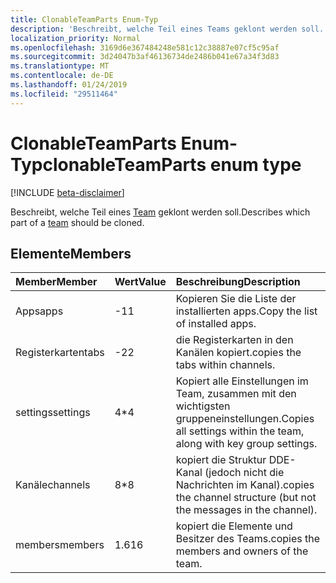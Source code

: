 ```yaml
---
title: ClonableTeamParts Enum-Typ
description: 'Beschreibt, welche Teil eines Teams geklont werden soll. '
localization_priority: Normal
ms.openlocfilehash: 3169d6e367484248e581c12c38887e07cf5c95af
ms.sourcegitcommit: 3d24047b3af46136734de2486b041e67a34f3d83
ms.translationtype: MT
ms.contentlocale: de-DE
ms.lasthandoff: 01/24/2019
ms.locfileid: "29511464"
---
```

# <a name="clonableteamparts-enum-type"></a><span data-ttu-id="08f36-103">ClonableTeamParts Enum-Typ</span><span class="sxs-lookup"><span data-stu-id="08f36-103">clonableTeamParts enum type</span></span>

[!INCLUDE [beta-disclaimer](../../includes/beta-disclaimer.md)]

<span data-ttu-id="08f36-104">Beschreibt, welche Teil eines [Team](../resources/team.md) geklont werden soll.</span><span class="sxs-lookup"><span data-stu-id="08f36-104">Describes which part of a [team](../resources/team.md) should be cloned.</span></span> 

## <a name="members"></a><span data-ttu-id="08f36-105">Elemente</span><span class="sxs-lookup"><span data-stu-id="08f36-105">Members</span></span>

| <span data-ttu-id="08f36-106">Member</span><span class="sxs-lookup"><span data-stu-id="08f36-106">Member</span></span> | <span data-ttu-id="08f36-107">Wert</span><span class="sxs-lookup"><span data-stu-id="08f36-107">Value</span></span>| <span data-ttu-id="08f36-108">Beschreibung</span><span class="sxs-lookup"><span data-stu-id="08f36-108">Description</span></span> |
|:---------------|:--------|:----------|
|<span data-ttu-id="08f36-109">Apps</span><span class="sxs-lookup"><span data-stu-id="08f36-109">apps</span></span>|<span data-ttu-id="08f36-110">-1</span><span class="sxs-lookup"><span data-stu-id="08f36-110">1</span></span>|<span data-ttu-id="08f36-111">Kopieren Sie die Liste der installierten apps.</span><span class="sxs-lookup"><span data-stu-id="08f36-111">Copy the list of installed apps.</span></span>|
|<span data-ttu-id="08f36-112">Registerkarten</span><span class="sxs-lookup"><span data-stu-id="08f36-112">tabs</span></span>|<span data-ttu-id="08f36-113">-2</span><span class="sxs-lookup"><span data-stu-id="08f36-113">2</span></span>|<span data-ttu-id="08f36-114">die Registerkarten in den Kanälen kopiert.</span><span class="sxs-lookup"><span data-stu-id="08f36-114">copies the tabs within channels.</span></span>|
|<span data-ttu-id="08f36-115">settings</span><span class="sxs-lookup"><span data-stu-id="08f36-115">settings</span></span>|<span data-ttu-id="08f36-116">4\*</span><span class="sxs-lookup"><span data-stu-id="08f36-116">4</span></span>|<span data-ttu-id="08f36-117">Kopiert alle Einstellungen im Team, zusammen mit den wichtigsten gruppeneinstellungen.</span><span class="sxs-lookup"><span data-stu-id="08f36-117">Copies all settings within the team, along with key group settings.</span></span>|
|<span data-ttu-id="08f36-118">Kanäle</span><span class="sxs-lookup"><span data-stu-id="08f36-118">channels</span></span>|<span data-ttu-id="08f36-119">8\*</span><span class="sxs-lookup"><span data-stu-id="08f36-119">8</span></span>|<span data-ttu-id="08f36-120">kopiert die Struktur DDE-Kanal (jedoch nicht die Nachrichten im Kanal).</span><span class="sxs-lookup"><span data-stu-id="08f36-120">copies the channel structure (but not the messages in the channel).</span></span>|
|<span data-ttu-id="08f36-121">members</span><span class="sxs-lookup"><span data-stu-id="08f36-121">members</span></span>|<span data-ttu-id="08f36-122">1.6</span><span class="sxs-lookup"><span data-stu-id="08f36-122">16</span></span>|<span data-ttu-id="08f36-123">kopiert die Elemente und Besitzer des Teams.</span><span class="sxs-lookup"><span data-stu-id="08f36-123">copies the members and owners of the team.</span></span>|
<!--
{
  "type": "#page.annotation",
  "suppressions": [
    "Error: /api-reference/beta/resources/clonableteamparts.md:\r\n      Exception processing links.\r\n    System.ArgumentException: Link Definition was null. Link text: !INCLUDE [beta-disclaimer](../../includes/beta-disclaimer.md)\r\n      at ApiDoctor.Validation.DocFile.get_LinkDestinations()\r\n      at ApiDoctor.Validation.DocSet.ValidateLinks(Boolean includeWarnings, String[] relativePathForFiles, IssueLogger issues, Boolean requireFilenameCaseMatch, Boolean printOrphanedFiles)"
  ]
}
-->
